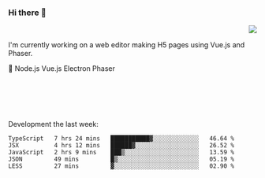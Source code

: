 ### Hi there 👋

<img align="right" src="https://github-readme-stats.vercel.app/api?username=jasonpanggo"/>

<br>
<p align="left">
I'm currently working on a web editor making H5 pages using Vue.js and Phaser.
</p>
<p align="left">
📖 Node.js Vue.js Electron Phaser
</p>
<br>
<br>
<br>
<br>

Development the last week:
<!--START_SECTION:waka-->
```text
TypeScript   7 hrs 24 mins   ███████████▓░░░░░░░░░░░░░   46.64 % 
JSX          4 hrs 12 mins   ██████▓░░░░░░░░░░░░░░░░░░   26.52 % 
JavaScript   2 hrs 9 mins    ███▒░░░░░░░░░░░░░░░░░░░░░   13.59 % 
JSON         49 mins         █▒░░░░░░░░░░░░░░░░░░░░░░░   05.19 % 
LESS         27 mins         ▓░░░░░░░░░░░░░░░░░░░░░░░░   02.90 % 
```
<!--END_SECTION:waka-->

<!--
**JASONPANGGO/jasonpanggo** is a ✨ _special_ ✨ repository because its `README.md` (this file) appears on your GitHub profile.

Here are some ideas to get you started:

- 🔭 I’m currently working on ...
- 🌱 I’m currently learning ...
- 👯 I’m looking to collaborate on ...
- 🤔 I’m looking for help with ...
- 💬 Ask me about ...
- 📫 How to reach me: ...
- 😄 Pronouns: ...
- ⚡ Fun fact: ...
-->
